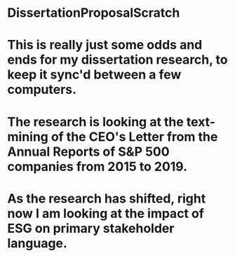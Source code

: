 # DissertationProposalScratch
# This is really just some odds and ends for my dissertation research, to keep it sync'd between a few computers.
# The research is looking at the text-mining of the CEO's Letter from the Annual Reports of S&P 500 companies from 2015 to 2019.
# As the research has shifted, right now I am looking at the impact of ESG on primary stakeholder language.
